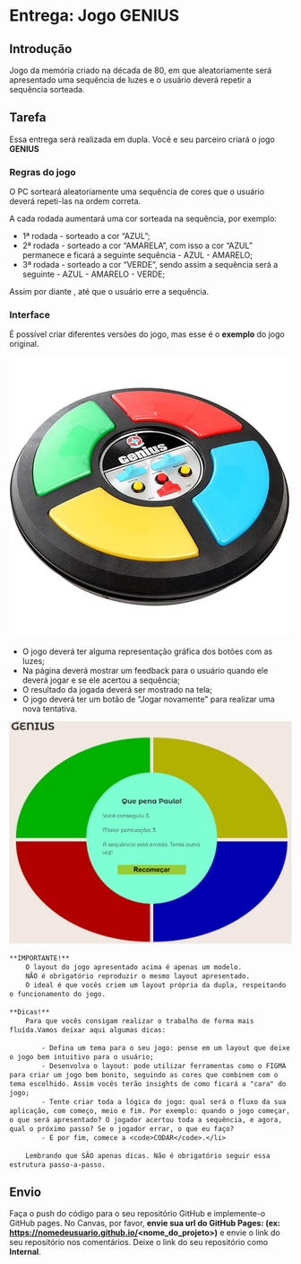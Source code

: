 # Entrega: Jogo GENIUS

## Introdução

Jogo da memória criado na década de 80, em que aleatoriamente será apresentado uma sequência de luzes e o usuário deverá repetir a sequência sorteada.

## Tarefa

Essa entrega será realizada em dupla. Você e seu parceiro criará o jogo **GENIUS**

### Regras do jogo

O PC sorteará aleatoriamente uma sequência de cores que o usuário deverá repeti-las na ordem correta.

A cada rodada aumentará uma cor sorteada na sequência, por exemplo:

- 1ª rodada - sorteado a cor “AZUL”;
- 2ª rodada - sorteado a cor “AMARELA”, com isso a cor “AZUL” permanece e ficará a seguinte sequência - AZUL - AMARELO;
- 3ª rodada - sorteado a cor “VERDE”, sendo assim a sequência será a seguinte - AZUL - AMARELO - VERDE;

Assim por diante , até que o usuário erre a sequência.

### Interface

É possível criar diferentes versões do jogo, mas esse é o **exemplo** do jogo original.

![Jogo Original do GENIUS](./img/genius_game.jpg)

- O jogo deverá ter alguma representação gráfica dos botões com as luzes;
- Na página deverá mostrar um feedback para o usuário quando ele deverá jogar e se ele acertou a sequência;
- O resultado da jogada deverá ser mostrado na tela;</li>
- O jogo deverá ter um botão de "Jogar novamente" para realizar uma nova tentativa.

![Exemplo do jogo](./img/genius-game-gif.gif)

    **IMPORTANTE!**
        O layout do jogo apresentado acima é apenas um modelo.
        NÃO é obrigatório reproduzir o mesmo layout apresentado.
        O ideal é que vocês criem um layout própria da dupla, respeitando o funcionamento do jogo.

    **Dicas!**
        Para que vocês consigam realizar o trabalho de forma mais fluída.Vamos deixar aqui algumas dicas:

            - Defina um tema para o seu jogo: pense em um layout que deixe o jogo bem intuitivo para o usuário;
            - Desenvolva o layout: pode utilizar ferramentas como o FIGMA para criar um jogo bem bonito, seguindo as cores que combinem com o tema escolhido. Assim vocês terão insights de como ficará a "cara" do jogo;
            - Tente criar toda a lógica do jogo: qual será o fluxo da sua aplicação, com começo, meio e fim. Por exemplo: quando o jogo começar, o que será apresentado? O jogador acertou toda a sequência, e agora, qual o próximo passo? Se o jogador errar, o que eu faço?
            - E por fim, comece a <code>CODAR</code>.</li>

        Lembrando que SÃO apenas dicas. Não é obrigatório seguir essa estrutura passo-a-passo.

## Envio

Faça o push do código para o seu repositório GitHub e implemente-o GitHub pages. No Canvas, por favor, **envie sua url do GitHub Pages: (ex: https://nomedeusuario.github.io/<nome_do_projeto>)** e envie o link do seu repositório nos comentários. Deixe o link do seu repositório como **Internal**.
